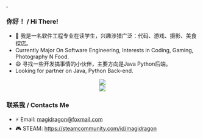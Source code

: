 <!--
**MagiDrag0n/MagiDrag0n** is a ✨ _special_ ✨ repository because its `README.md` (this file) appears on your GitHub profile.

Here are some ideas to get you started:

- 🔭 I’m currently working on ...
- 🌱 I’m currently learning ...
- 👯 I’m looking to collaborate on ...
- 🤔 I’m looking for help with ...
- 💬 Ask me about ...
- 📫 How to reach me: ...
- 😄 Pronouns: ...
- ⚡ Fun fact: ...
-->

<img src="https://cdn.jsdelivr.net/gh/MagiDrag0n/PicBed/img/friendlink.png" style="zoom: 25%;" />

### 你好！  /  Hi There! 
- 🔭 我是一名软件工程专业在读学生，兴趣涉猎广泛：代码、游戏、摄影、美食探店。
- Currently Major On Software Engineering, Interests in Coding, Gaming, Photography N Food.
- 😄 寻找一些开发搞事情的小伙伴，主要方向是Java Python后端。
- Looking for partner on Java, Python Back-end.

<div align="center">
<img src="https://github-readme-streak-stats.herokuapp.com/?user=MagiDrag0n" /> 
<!-- <img src="https://github-readme-stats.vercel.app/api/top-langs/?username=MagiDrag0n" />  -->
</div>
<div align="center">
<img src="https://visitor-badge.glitch.me/badge?page_id=MagiDrag0n" />
</div>

### 联系我  /  Contacts Me
- ⚡ Email: magidragon@foxmail.com
- 🎮 STEAM: https://steamcommunity.com/id/magidragon






